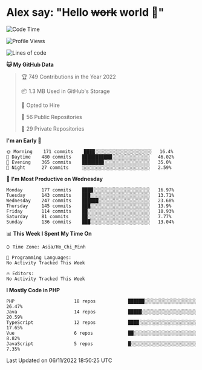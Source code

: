 # Alex say: "Hello ~~work~~ world 🐾"

<!--START_SECTION:waka-->
![Code Time](http://img.shields.io/badge/Code%20Time-839%20hrs%205%20mins-blue)

![Profile Views](http://img.shields.io/badge/Profile%20Views-1-blue)

![Lines of code](https://img.shields.io/badge/From%20Hello%20World%20I%27ve%20Written-1%20Million%20lines%20of%20code-blue)

**🐱 My GitHub Data** 

> 🏆 749 Contributions in the Year 2022
 > 
> 📦 1.3 MB Used in GitHub's Storage 
 > 
> 💼 Opted to Hire
 > 
> 📜 56 Public Repositories 
 > 
> 🔑 29 Private Repositories  
 > 
**I'm an Early 🐤** 

```text
🌞 Morning    171 commits    ████░░░░░░░░░░░░░░░░░░░░░   16.4% 
🌆 Daytime    480 commits    ███████████░░░░░░░░░░░░░░   46.02% 
🌃 Evening    365 commits    ████████░░░░░░░░░░░░░░░░░   35.0% 
🌙 Night      27 commits     ░░░░░░░░░░░░░░░░░░░░░░░░░   2.59%

```
📅 **I'm Most Productive on Wednesday** 

```text
Monday       177 commits    ████░░░░░░░░░░░░░░░░░░░░░   16.97% 
Tuesday      143 commits    ███░░░░░░░░░░░░░░░░░░░░░░   13.71% 
Wednesday    247 commits    ██████░░░░░░░░░░░░░░░░░░░   23.68% 
Thursday     145 commits    ███░░░░░░░░░░░░░░░░░░░░░░   13.9% 
Friday       114 commits    ██░░░░░░░░░░░░░░░░░░░░░░░   10.93% 
Saturday     81 commits     ██░░░░░░░░░░░░░░░░░░░░░░░   7.77% 
Sunday       136 commits    ███░░░░░░░░░░░░░░░░░░░░░░   13.04%

```


📊 **This Week I Spent My Time On** 

```text
⌚︎ Time Zone: Asia/Ho_Chi_Minh

💬 Programming Languages: 
No Activity Tracked This Week

🔥 Editors: 
No Activity Tracked This Week

```

**I Mostly Code in PHP** 

```text
PHP                      18 repos            ██████░░░░░░░░░░░░░░░░░░░   26.47% 
Java                     14 repos            █████░░░░░░░░░░░░░░░░░░░░   20.59% 
TypeScript               12 repos            ████░░░░░░░░░░░░░░░░░░░░░   17.65% 
Vue                      6 repos             ██░░░░░░░░░░░░░░░░░░░░░░░   8.82% 
JavaScript               5 repos             █░░░░░░░░░░░░░░░░░░░░░░░░   7.35%

```



 Last Updated on 06/11/2022 18:50:25 UTC
<!--END_SECTION:waka-->

